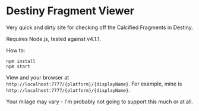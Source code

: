 # Destiny Fragment Viewer

Very quick and dirty site for checking off the Calcified Fragments in Destiny.

Requires Node.js, tested against v4.1.1.

How to:

```
npm install
npm start
```

View and your browser at `http://localhost:7777/{platform}/{displayName}`. For example, mine is `http://localhost:7777/{platform}/{displayName}`.

Your milage may vary - I'm probably not going to support this much or at all.